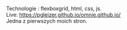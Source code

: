 Technologie : flexboxgrid, html, css, js.
<br>Live: https://pglejzer.github.io/omnie.github.io/
<br>Jedna z pierwszych moich stron.
